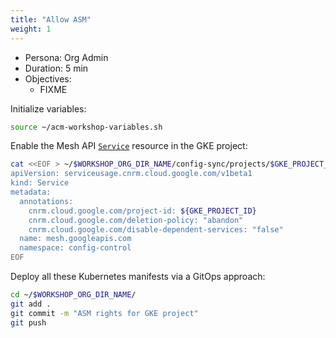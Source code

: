 ```yaml
---
title: "Allow ASM"
weight: 1
---
```

- Persona: Org Admin
- Duration: 5 min
- Objectives:
  - FIXME

Initialize variables:
```Bash
source ~/acm-workshop-variables.sh
```

Enable the Mesh API [`Service`](https://cloud.google.com/config-connector/docs/reference/resource-docs/serviceusage/service) resource in the GKE project:
```Bash
cat <<EOF > ~/$WORKSHOP_ORG_DIR_NAME/config-sync/projects/$GKE_PROJECT_ID/mesh-service.yaml
apiVersion: serviceusage.cnrm.cloud.google.com/v1beta1
kind: Service
metadata:
  annotations:
    cnrm.cloud.google.com/project-id: ${GKE_PROJECT_ID}
    cnrm.cloud.google.com/deletion-policy: "abandon"
    cnrm.cloud.google.com/disable-dependent-services: "false"
  name: mesh.googleapis.com
  namespace: config-control
EOF
```

Deploy all these Kubernetes manifests via a GitOps approach:
```Bash
cd ~/$WORKSHOP_ORG_DIR_NAME/
git add .
git commit -m "ASM rights for GKE project"
git push
```